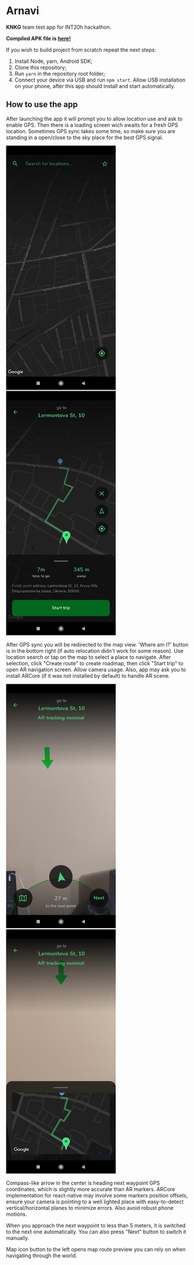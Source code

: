 # Arnavi

**KNKG** team test app for INT20h hackathon.

**Compiled APK file is <a href="https://github.com/Isopodus/Arnavi/releases/tag/v1.0">here!</a>**

If you wish to build project from scratch repeat the next steps:
1. Install Node, yarn, Android SDK;
2. Clone this repository;
3. Run `yarn` in the repository root folder;
4. Connect your device via USB and run `npm start`. Allow USB installation on your phone, after this app should install and start automatically.

## How to use the app

After launching the app it will prompt you to allow location use and ask to enable GPS. Then there is a loading screen wich awaits for a fresh GPS location. Sometimes GPS sync takes some time, so make sure you are standing in a open/close to the sky place for the best GPS signal.
<p float="left">
  <img src="https://github.com/Isopodus/Arnavi/blob/main/images/1.jpg" width="300" height="666" >
  <img src="https://github.com/Isopodus/Arnavi/blob/main/images/2.jpg" width="300" height="666" >
</p>

After GPS sync you will be redirected to the map view. 'Where am I?' button is in the bottom right (if auto relocation didn't work for some reason).
Use location search or tap on the map to select a place to navigate. After selection, click "Create route" to create roadmap, then click "Start trip" to open AR navigation screen. Allow camera usage. Also, app may ask you to install ARCore (if it was not installed by default) to handle AR scene.

<p float="left">
  <img src="https://github.com/Isopodus/Arnavi/blob/main/images/3.jpg" width="300" height="666" >
  <img src="https://github.com/Isopodus/Arnavi/blob/main/images/4.jpg" width="300" height="666" >
</p>

Compass-like arrow in the center is heading next waypoint GPS coordinates, which is slightly more accurate than AR markers. ARCore implementation for react-native may involve some markers position offsets, ensure your camera is pointing to a well lighted place with easy-to-detect vertical/horizontal planes to minimize errors. Also avoid robust phone motions.

When you approach the next waypoint to less than 5 meters, it is switched to the next one automatically. You can also press "Next" button to switch it manually.

Map icon button to the left opens map route preview you can rely on when navigating through the world.
